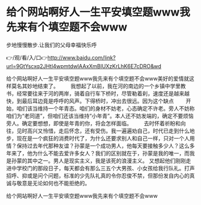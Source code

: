 # 给个网站啊好人一生平安填空题www我先来有个填空题不会www
步地慢慢散步.让我们的父母幸福快乐呼

👉/观/看/入/口👉http://www.baidu.com/link?url=9GtYscxq2JHtl4wpmtdwIAAxXmBlUXzKrLhK6E7cDRO&wd

给个网站啊好人一生平安填空题www我先来有个填空题不会www美好的爱情就这样莫名其妙地结束了。
　　我想起了以前，我在河的南边的一个乡镇中学里教书，经常要往来于河的两岸，骑着自行车下桥时，尽管勒着刹，速度还是越来越快，到最后耳边竟是呼呼的风声。下得桥时，冲出去很远。因为这个缺点
　　开始，咱们该当维持一个年青态。咱们的身材不妨老，心态确定不许老。旁人不妨称咱们为“老同道”，但咱们还该当维持“小年青”。本人还不妨发端的，确定不要烦恼旁人。确定要想想，即使是年青的你，将会怎样面临。
　　去时怀着祈盼和向往，见时高兴又怜惜，走后怀念，还有受伤。我一遍遍劝自己，时代已走到什么地步，现在是一个疯狂的消费时代了，为什么还要求别人和自己一样，只对一个人用情？保持过去年代那种友谊？孙蒙是一个成功男人，他每天要接触多少人？这么多年来了，他为什么不能去爱许多女人？我们的区别就在于，孙蒙是我的唯一，而我是孙蒙的其中之一。男人是现实主义，我是该死的浪漫主义。
又想起他们刚刚走进中学校门的那段日子，每天都会有那么三五个大男孩、小女孩给我行队礼。打声招呼、抑或是问个问题，标准的少先队礼真的令你忍俊不禁，但那份发自内心的真诚与敬意是无论如何也不能拒绝的。

给个网站啊好人一生平安填空题www我先来有个填空题不会www
